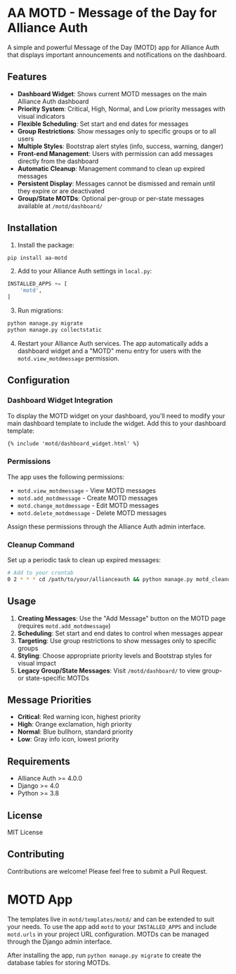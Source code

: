 # AA MOTD - Message of the Day for Alliance Auth

A simple and powerful Message of the Day (MOTD) app for Alliance Auth that displays important announcements and notifications on the dashboard.

## Features

- **Dashboard Widget**: Shows current MOTD messages on the main Alliance Auth dashboard
- **Priority System**: Critical, High, Normal, and Low priority messages with visual indicators
- **Flexible Scheduling**: Set start and end dates for messages
- **Group Restrictions**: Show messages only to specific groups or to all users
- **Multiple Styles**: Bootstrap alert styles (info, success, warning, danger)
- **Front-end Management**: Users with permission can add messages directly from the dashboard
- **Automatic Cleanup**: Management command to clean up expired messages
- **Persistent Display**: Messages cannot be dismissed and remain until they expire or are deactivated
- **Group/State MOTDs**: Optional per-group or per-state messages available at `/motd/dashboard/`

## Installation

1. Install the package:
```bash
pip install aa-motd
```

2. Add to your Alliance Auth settings in `local.py`:
```python
INSTALLED_APPS += [
    'motd',
]
```

3. Run migrations:
```bash
python manage.py migrate
python manage.py collectstatic
```
4. Restart your Alliance Auth services. The app automatically adds a dashboard widget and a "MOTD" menu entry for users with the `motd.view_motdmessage` permission.

## Configuration

### Dashboard Widget Integration

To display the MOTD widget on your dashboard, you'll need to modify your main dashboard template to include the widget. Add this to your dashboard template:

```html
{% include 'motd/dashboard_widget.html' %}
```
### Permissions

The app uses the following permissions:
- `motd.view_motdmessage` - View MOTD messages
- `motd.add_motdmessage` - Create MOTD messages  
- `motd.change_motdmessage` - Edit MOTD messages
- `motd.delete_motdmessage` - Delete MOTD messages

Assign these permissions through the Alliance Auth admin interface.

### Cleanup Command

Set up a periodic task to clean up expired messages:

```bash
# Add to your crontab
0 2 * * * cd /path/to/your/allianceauth && python manage.py motd_cleanup
```

## Usage


1. **Creating Messages**: Use the "Add Message" button on the MOTD page (requires `motd.add_motdmessage`)
2. **Scheduling**: Set start and end dates to control when messages appear
3. **Targeting**: Use group restrictions to show messages only to specific groups
4. **Styling**: Choose appropriate priority levels and Bootstrap styles for visual impact
5. **Legacy Group/State Messages**: Visit `/motd/dashboard/` to view group- or state-specific MOTDs


## Message Priorities

- **Critical**: Red warning icon, highest priority
- **High**: Orange exclamation, high priority  
- **Normal**: Blue bullhorn, standard priority
- **Low**: Gray info icon, lowest priority

## Requirements

- Alliance Auth >= 4.0.0
- Django >= 4.0
- Python >= 3.8

## License

MIT License

## Contributing

Contributions are welcome! Please feel free to submit a Pull Request.

# MOTD App
The templates live in `motd/templates/motd/` and can be
extended to suit your needs.  To use the app add `motd` to your
`INSTALLED_APPS` and include `motd.urls` in your project URL
configuration.  MOTDs can be managed through the Django admin interface.

After installing the app, run `python manage.py migrate` to create the
database tables for storing MOTDs.
